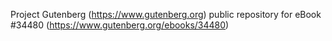 Project Gutenberg (https://www.gutenberg.org) public repository for eBook #34480 (https://www.gutenberg.org/ebooks/34480)
